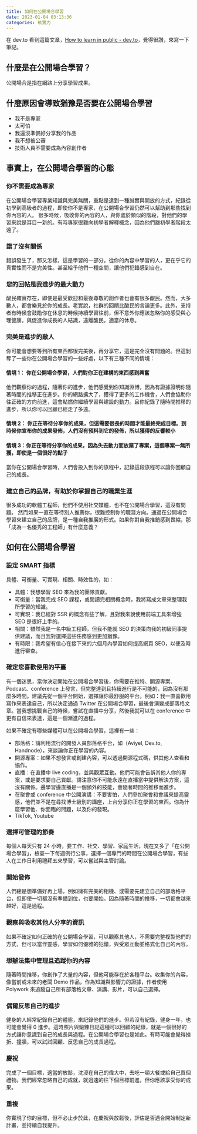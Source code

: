```yaml
---
title: 如何在公開場合學習
date: 2023-01-04 03:13:36
categories: 軟實力
---
```


在 dev.to 看到這篇文章，[How to learn in public - dev.to](https://dev.to/blackgirlbytes/how-to-learn-in-public-1coh)，覺得很讚，來寫一下筆記。

## 什麼是在公開場合學習？

公開場合是指在網路上分享學習成果。

## 什麼原因會導致猶豫是否要在公開場合學習

- 我不是專家
- 太可怕
- 我還沒準備好分享我的作品
- 我不想被公審
- 技術人員不需要成為內容創作者

## 事實上，在公開場合學習的心態

### 你不需要成為專家
  
在公開場合學習專業知識與完美無關，重點是達到一種誠實與開放的方式，紀錄從初學到高級者的過程，即使你不是專家，在公開場合學習仍然可以幫助到那些找到你內容的人。
很多時候，吸收你的內容的人，與你處於類似的階段，對他們的學習來說是耳目一新的。有時專家很難向初學者解釋概念，因為他們離初學者階段太遠了。

### 錯了沒有關係

錯誤發生了，那又怎樣，這是學習的一部分。從你的內容中學習的人，更在乎它的真實性而不是完美性。甚至給予他們一種空間，讓他們犯錯感到自在。

### 您的回帖是我進步的最大動力

酸民確實存在，即使是最受歡迎和最後尊敬的創作者也會有很多酸民。然而，大多數人，都會樂見於你的成長。老實說，社群的回饋比酸民的言論更多。此外，支持者有時候會鼓勵你在休息的時候持續學習往前，但不意外你應該忽略你的感受與心理健康。與促進你成長的人結識，遠離酸民，適當的休息。

### 完美是進步的敵人

你可能會想要等到所有東西都很完美後，再分享它，這是完全沒有問題的。但這剝奪了一些你在公開場合學習的一些好處，以下有三種不同的情境：

#### 情境 1： 你在公開場合學習，人們對你正在建構的東西感到興奮

他們觀察你的過程，隨著你的進步，他們感覺到你知識淵博，因為有證據證明你隨著時間的推移正在進步。你的網路擴大了，獲得了更多的工作機會，人們會協助你往正確的方向前進，這會點燃你繼續學習與建設的動力。且你紀錄了隨時間推移的進步，所以你可以回顧已經走了多遠。

#### 情境 2： 你正在等待分享你的成果，但這需要很長的時間才能最終完成目標。到時候你宣布你的成果發佈，人們沒有預料到它的發佈，所以獲得的反響較小

#### 情境 3：你正在等待分享你的成果，因為失去動力而放棄了專案，這個專案一無所獲，即使是一個很好的點子

當你在公開場合學習時，人們會投入到你的旅程中，記錄這段旅程可以讓你回顧自己的成長。

### 建立自己的品牌，有助於你掌握自己的職業生涯

很多成功的軟體工程師，他們不使用社交媒體，也不在公開場合學習，這沒有問題。
然而如果一直在等待別人推薦你，很難控制你的職涯方向。通過在公開場合學習來建立自己的品牌，是一種自我推廣的形式。如果你對自我推銷感到畏縮，那「成為一名優秀的工程師」有什麼意義？

## 如何在公開場合學習

### 設定 SMART 指標

具體、可衡量、可實現、相關、時效性的，如：

- 具體：我想學習 SEO 來為我的團隊貢獻。
- 可衡量：當我完成 SEO 課程，或閱讀完相關概念時，我將寫成文章來整理我所學習的知識。
- 可實現：我已經對 SSR 的概念有些了解，且對我來說使用前端工具來增強 SEO 是很好上手的。
- 相關：雖然我是一名中級工程師，但我不能就 SEO 的決策向我的初級同事提供建議，而且我對選擇這些任務感到更加猶豫。
- 有時限：我希望有信心在接下來的六個月內學習如何提高網頁 SEO，以便及時進行審查。

### 確定您喜歡使用的平臺

有一個迷思，當你決定開始在公開場合學習後，你需要在推特、開源專案、Podcast、conference 上發言，但完整達到且持續進行是不可能的，因為沒有那麼多時間。建議先從一個平台開始，選擇讓你最舒服的平台。例如：我一直喜歡用寫作來表達自己，所以決定通過 Twitter 在公開場合學習，最後會演變成部落格文章。當我想挑戰自己的時候，嘗試在直播中分享，然後我就可以在 conference 中更有自信來表達，這是一個漸進的過程。

如果不確定有哪些媒體可以在公開場合學習，這裡有一些：

- 部落格：請利用流行的開發人員部落格平台，如（Aviyel, Dev.to, Handnode），來談論你正在學習的內容。
- 開源專案：如果不想發言或創建內容，可以透過開源程式碼，供其他人查看和協作。
- 直播：在直播中 live coding，並與觀眾互動。他們可能會告訴其他人你的專案，或是要求要自己貢獻。請注意你不可能永遠在直播當中提供解決方案，這沒有關係。邊學習邊直播是一個額外的技能，會隨著時間的推移而進步。
- 在聚會或 conference 中公開演講：不要害怕，人們參加聚會和會議來提高靈感，他們並不是在尋找博士級別的講座，上台分享你正在學習的東西，你為什麼學習他、你面臨的問題，以及你的發現。
- TikTok, Youtube
  
### 選擇可管理的節奏

每個人每天只有 24 小時，要工作、社交、學習、家庭生活，現在又多了「在公開場合學習」，檢查一下每週例行公事，選擇一個專門的時間在公開場合學習，有些人在工作日利用禮拜五來學習，可以嘗試與主管討論。

### 開始發佈

人們總是想準備好再上場，例如擁有完美的相機、或需要先建立自己的部落格平台，但即使一切都沒有準備到位，也要開始。因為隨著時間的推移，一切都會越來越好，這是過程。

### 觀察與吸收其他人分享的資訊

如果不確定如何正確的在公開場合學習，可以觀察其他人，不需要完整複製他們的方式，但可以當作靈感，學習如何優雅的犯錯，與受眾互動並格式化自己的內容。

### 想辦法集中管理且追蹤你的內容

隨著時間推移，你創作了大量的內容，但他可能存在於各種平台。收集你的內容，像當前或未來的老闆 Demo 作品，作為知識與影響力的證據，作者使用 Polywork 來追蹤自己所有部落格文章、演講、影片，可以自己選擇。

### 偶爾反思自己的進步

健身的人經常紀錄自己的體態，來記錄他們的進步。但若沒有紀錄，健身一年，也可能會覺得 0 進步。這時照片與鍛鍊日記這種可以回顧的紀錄，就是一個很好的方式讓你意識到自己的成長與過程。在公開場合學習也是如此。有時可能會覺得挫折、撞牆，可以試試回顧、反思自己的成長過程。

### 慶祝

完成了一個目標，適當的放鬆，沈浸在自己的偉大中，去吃一頓大餐或給自己買個禮物。我們經常忽略自己的成就，就迅速的往下個目標前進，但你應該享受你的成果。

### 重複

你實現了你的目標，但不必止步於此，在慶祝與放鬆後，評估是否適合開始制定新計畫，並持續自我提升。
